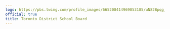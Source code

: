 ```yaml
---
logo: https://pbs.twimg.com/profile_images/665208414969053185/uN82Bpqg_400x400.jpg
official: true
title: Toronto District School Board
---
```

